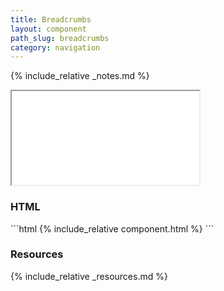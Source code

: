 ```yaml
---
title: Breadcrumbs
layout: component
path_slug: breadcrumbs
category: navigation
---
```


{% include_relative _notes.md %}

<iframe class="medium" src="{{ site.baseurl}}/component/{{ page.path_slug }}/example.html"></iframe>

<h3>HTML</h3>
```html
{% include_relative component.html %}
```

<h3>Resources</h3>

{% include_relative _resources.md %}
